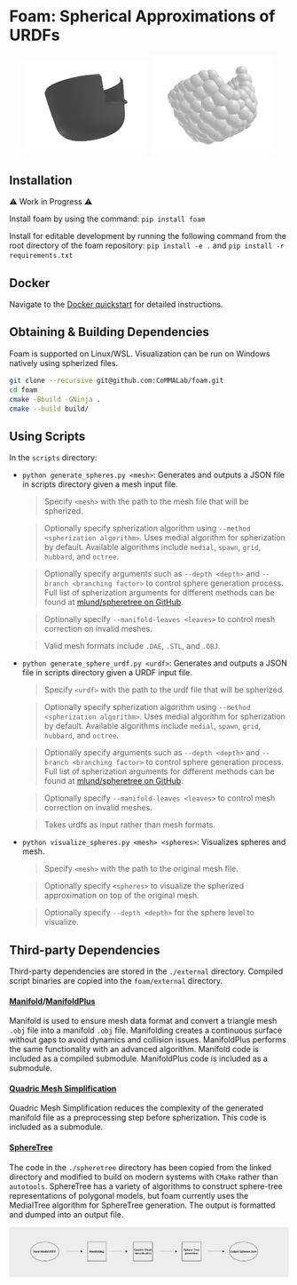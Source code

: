 # Foam: Spherical Approximations of URDFs
<p align="center">
  <img src="images/i2.png" alt="Original" width="45%"/>
  <img src="images/i1.png" alt="Spherized" width="45%"/>
</p>


## Installation
:warning: Work in Progress :warning:

Install foam by using the command:
`pip install foam`

Install for editable development by running the following command from the root directory of the foam repository:
`pip install -e .` and `pip install -r requirements.txt`

## Docker
Navigate to the [Docker quickstart](https://github.com/CoMMALab/foam/blob/master/DOCKER_QUICKSTART.md) for detailed instructions.

## Obtaining & Building Dependencies 
Foam is supported on Linux/WSL. Visualization can be run on Windows natively using spherized files.
```sh
git clone --recursive git@github.com:CoMMALab/foam.git
cd foam
cmake -Bbuild -GNinja .
cmake --build build/
```


## Using Scripts

In the `scripts` directory:

 - `python generate_spheres.py <mesh>`: Generates and outputs a JSON file in scripts directory given a mesh input file.
  
   > Specify `<mesh>` with the path to the mesh file that will be spherized.

   > Optionally specify spherization algorithm using `--method <spherization algorithm>`. Uses medial algorithm for spherization by default. Available algorithms include `medial`, `spawn`, `grid`, `hubbard`, and `octree`.
  
   > Optionally specify arguments such as `--depth <depth>` and `--branch <branching factor>` to control sphere generation process. Full list of spherization arguments for different methods can be found at [mlund/spheretree on GitHub](https://github.com/mlund/spheretree?tab=readme-ov-file#programs).
  
   > Optionally specify `--manifold-leaves <leaves>` to control mesh correction on invalid meshes.
  
   > Valid mesh formats include `.DAE`, `.STL`, and `.OBJ`.
- `python generate_sphere_urdf.py <urdf>`: Generates and outputs a JSON file in scripts directory given a URDF input file.
  
  > Specify `<urdf>` with the path to the urdf file that will be spherized.

  > Optionally specify spherization algorithm using `--method <spherization algorithm>`. Uses medial algorithm for spherization by default. Available algorithms include `medial`, `spawn`, `grid`, `hubbard`, and `octree`.
  
  > Optionally specify arguments such as `--depth <depth>` and `--branch <branching factor>` to control sphere generation process. Full list of spherization arguments for different methods can be found at [mlund/spheretree on GitHub](https://github.com/mlund/spheretree?tab=readme-ov-file#programs).
  
  > Optionally specify `--manifold-leaves <leaves>` to control mesh correction on invalid meshes.
  
  > Takes urdfs as input rather than mesh formats.
- `python visualize_spheres.py <mesh> <spheres>`: Visualizes spheres and mesh.
  
  > Specify `<mesh>` with the path to the original mesh file.
  
  > Optionally specify `<spheres>` to visualize the spherized approximation on top of the original mesh.
  
  > Optionally specify `--depth <depth>` for the sphere level to visualize.

## Third-party Dependencies

Third-party dependencies are stored in the `./external` directory.
Compiled script binaries are copied into the `foam/external` directory.



#### [Manifold](https://github.com/hjwdzh/Manifold)/[ManifoldPlus](https://github.com/hjwdzh/ManifoldPlus)
  Manifold is used to ensure mesh data format and convert a triangle mesh `.obj` file into a manifold `.obj` file. Manifolding creates a continuous surface without gaps to avoid dynamics and collision issues. ManifoldPlus performs the same functionality with an advanced algorithm. Manifold code is included as a compiled submodule. ManifoldPlus code is included as a submodule.

#### [Quadric Mesh Simplification](https://github.com/sp4cerat/Fast-Quadric-Mesh-Simplification)
  Quadric Mesh Simplification reduces the complexity of the generated manifold file as a preprocessing step before spherization. This code is included as a submodule.

#### [SphereTree](https://github.com/mlund/spheretree)
  The code in the `./spheretree` directory has been copied from the linked directory and modified to build on modern systems with `CMake` rather than `autotools`. SphereTree has a variety of algorithms to construct sphere-tree representations of polygonal models, but foam currently uses the MedialTree algorithm for SphereTree generation. The output is formatted and dumped into an output file.

<img src="images/pipeline.png" alt="Pipeline" />

